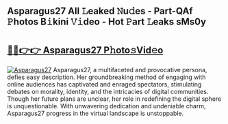 ## Asparagus27 All 𝙻eaked 𝙽u𝚍es - Part-QAf 𝙿hotos B𝚒kini 𝚅𝚒deo - Hot 𝙿art 𝙻eaks sMs0y

# <h2><a href="http://ld0urv9.urlbe.top/?page=Asparagus27">🔗🔗👉👉 Asparagus27 P𝚑oto𝚜Vid𝚎o</a></h2>

[![Asparagus27](https://i.imgur.com/eBuTRDB.gif)](http://ld0urv9.urlbe.top/?page=Asparagus27)
Asparagus27, a multifaceted and provocative persona, defies easy description. Her groundbreaking method of engaging with online audiences has captivated and enraged spectators, stimulating debates on morality, identity, and the intricacies of digital communities. Though her future plans are unclear, her role in redefining the digital sphere is unquestionable. With unwavering dedication and undeniable charm, Asparagus27 progress in the virtual landscape is unstoppable.
